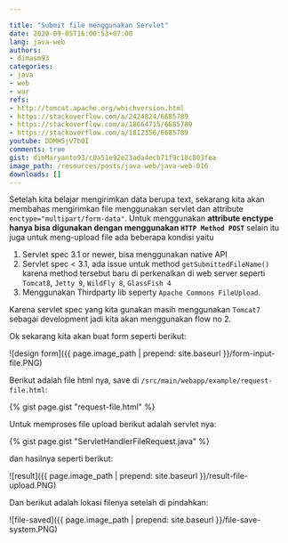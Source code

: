 ```yaml
---

title: "Submit file menggunakan Servlet"
date: 2020-09-05T16:00:53+07:00
lang: java-web
authors:
- dimasm93
categories:
- java
- web
- war
refs: 
- http://tomcat.apache.org/whichversion.html
- https://stackoverflow.com/a/2424824/6685789
- https://stackoverflow.com/a/18664715/6685789
- https://stackoverflow.com/a/1812356/6685789
youtube: DDMH5jV7bOI
comments: true
gist: dimMaryanto93/c0a51e92e23ada4ecb71f9c18c803fea
image_path: /resources/posts/java-web/java-web-016
downloads: []
---
```


Setelah kita belajar mengirimkan data berupa text, sekarang kita akan membahas mengirimkan file menggunakan servlet dan attribute `enctype="multipart/form-data"`. Untuk menggunakan **attribute enctype hanya bisa digunakan dengan menggunakan `HTTP Method POST`** selain itu juga untuk meng-upload file ada beberapa kondisi yaitu

<!--more-->

1. Servlet spec 3.1 or newer, bisa menggunakan native API
2. Servlet spec < 3.1, ada issue untuk method `getSubmittedFileName()` karena method tersebut baru di perkenalkan di web server seperti `Tomcat8`, `Jetty 9`, `WildFly 8`, `GlassFish 4`
3. Menggunakan Thirdparty lib seperty `Apache Commons FileUpload`.

Karena servlet spec yang kita gunakan masih menggunakan `Tomcat7` sebagai development jadi kita akan menggunakan flow no 2.

Ok sekarang kita akan buat form seperti berikut:

![design form]({{ page.image_path | prepend: site.baseurl }}/form-input-file.PNG)

Berikut adalah file html nya, save di `/src/main/webapp/example/request-file.html`:

{% gist page.gist "request-file.html" %}

Untuk memproses file upload berikut adalah servlet nya:

{% gist page.gist "ServletHandlerFileRequest.java" %}

dan hasilnya seperti berikut:

![result]({{ page.image_path | prepend: site.baseurl }}/result-file-upload.PNG)

Dan berikut adalah lokasi filenya setelah di pindahkan:

![file-saved]({{ page.image_path | prepend: site.baseurl }}/file-save-system.PNG)